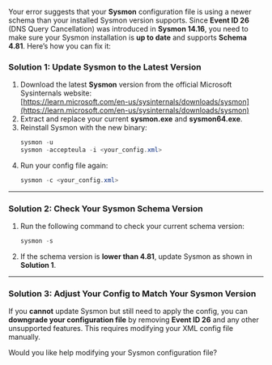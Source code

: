 Your error suggests that your **Sysmon** configuration file is using a newer schema than your installed Sysmon version supports. Since **Event ID 26** (DNS Query Cancellation) was introduced in **Sysmon 14.16**, you need to make sure your Sysmon installation is **up to date** and supports **Schema 4.81**. Here’s how you can fix it:

### **Solution 1: Update Sysmon to the Latest Version**
1. Download the latest **Sysmon** version from the official Microsoft Sysinternals website:  
   [https://learn.microsoft.com/en-us/sysinternals/downloads/sysmon](https://learn.microsoft.com/en-us/sysinternals/downloads/sysmon)
2. Extract and replace your current **sysmon.exe** and **sysmon64.exe**.
3. Reinstall Sysmon with the new binary:  
   ```powershell
   sysmon -u
   sysmon -accepteula -i <your_config.xml>
   ```
4. Run your config file again:  
   ```powershell
   sysmon -c <your_config.xml>
   ```

---

### **Solution 2: Check Your Sysmon Schema Version**
1. Run the following command to check your current schema version:  
   ```powershell
   sysmon -s
   ```
2. If the schema version is **lower than 4.81**, update Sysmon as shown in **Solution 1**.

---

### **Solution 3: Adjust Your Config to Match Your Sysmon Version**
If you **cannot** update Sysmon but still need to apply the config, you can **downgrade your configuration file** by removing **Event ID 26** and any other unsupported features. This requires modifying your XML config file manually.

Would you like help modifying your Sysmon configuration file?
